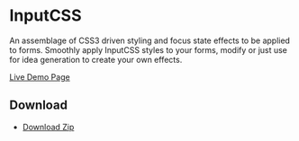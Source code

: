# InputCSS
An assemblage of CSS3 driven styling and focus state effects to be applied to forms. Smoothly apply InputCSS styles to your forms, modify or just use for idea generation to create your own effects.

[Live Demo Page](http://iamalexdaniels.com/inputcss.html)

## Download

- [Download Zip](https://iamalexdaniels.com/css/InputCSS-Master.zip)
